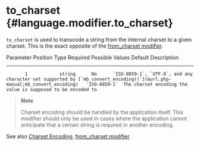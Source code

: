 to\_charset {#language.modifier.to_charset}
===========

`to_charset` is used to transcode a string from the internal charset to
a given charset. This is the exact opposite of the [from\_charset
modifier](#language.modifier.from_charset).

   Parameter Position    Type    Required                                                       Possible Values                                                          Default     Description
  -------------------- -------- ---------- -------------------------------------------------------------------------------------------------------------------------- -------------- -------------------------------------------------------------
           1            string      No      `ISO-8859-1`, `UTF-8`, and any character set supported by [`mb_convert_encoding()`](&url.php-manual;mb_convert_encoding)   `ISO-8859-1`  The charset encoding the value is supposed to be encoded to

> **Note**
>
> Charset encoding should be handled by the application itself. This
> modifier should only be used in cases where the application cannot
> anticipate that a certain string is required in another encoding.

See also [Charset Encoding](#charset), [from\_charset
modifier](#language.modifier.from_charset).
